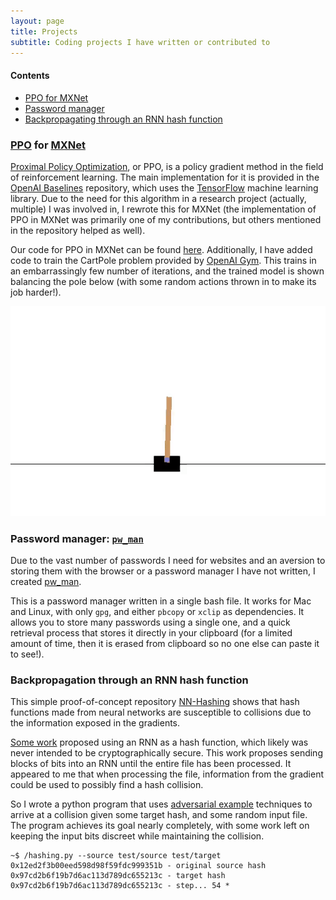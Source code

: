 ```yaml
---
layout: page
title: Projects
subtitle: Coding projects I have written or contributed to
---
```


#### Contents
- <a href="#ppo-for-mxner">PPO for MXNet</a>
- <a href="#password-manager-pw_man">Password manager</a>
- <a href="#backpropagation-through-an-rnn-hash-function">Backpropagating through an RNN hash function</a>

### [PPO](https://openai.com/blog/openai-baselines-ppo/) for [MXNet](https://mxnet.apache.org)
[Proximal Policy Optimization](https://openai.com/blog/openai-baselines-ppo/), or PPO,
is a policy gradient method in the field of reinforcement learning. The main 
implementation for it is provided in the [OpenAI Baselines](https://github.com/openai/baselines) repository, which uses the [TensorFlow](https://www.tensorflow.org/) machine learning
library. Due to the need for this algorithm in a research project (actually, multiple) I was involved in, I rewrote this for
MXNet (the implementation of PPO in MXNet was primarily one of my contributions, but others mentioned in the repository helped as well).

Our code for PPO in MXNet can be found [here](https://github.com/FoConrad/PPO-MxNet). 
Additionally, I have added code to train the CartPole problem provided by
[OpenAI Gym](https://gym.openai.com/). This trains in an embarrassingly few number of
iterations, and the trained model is shown balancing the pole below (with some
random actions thrown in to make its job harder!).


![Cartpole](cartpole.gif)




### Password manager: [`pw_man`](https://github.com/FoConrad/pw_man)
Due to the vast number of passwords I need for websites and an aversion
to storing them with the browser or a password manager I have not written, 
I created [pw_man](https://github.com/FoConrad/pw_man).

This is a password manager written in a single bash file. It works for Mac 
and Linux, with only `gpg`, and either `pbcopy` or `xclip` as dependencies. It 
allows you to store many passwords using a single one, and a quick retrieval process that stores it directly in your clipboard (for a limited amount of time, then it is erased from clipboard so no one else can paste it to see!).


### Backpropagation through an RNN hash function
This simple proof-of-concept repository [NN-Hashing](https://github.com/FoConrad/NN-hashing) shows that hash functions made from neural networks are susceptible to collisions due to the information exposed in the gradients.

[Some work](https://www.researchgate.net/publication/310624366_Hash_function_generation_by_neural_network) proposed using an RNN as a hash function, which likely was never intended to be cryptographically secure. This work proposes sending blocks of bits into an RNN until the entire file has been processed. It appeared to me that when processing the file, information from the gradient could be used to possibly find a hash collision.

So I wrote a python program that uses [adversarial example](https://medium.com/@ml.at.berkeley/tricking-neural-networks-create-your-own-adversarial-examples-a61eb7620fd8)  techniques to arrive at a collision given some target hash, and some random input file. The program achieves its goal nearly completely, with some work left on keeping the input bits discreet while maintaining the collision.

```
~$ /hashing.py --source test/source test/target
0x12ed2f3b00eed598d98f59fdc999351b - original source hash
0x97cd2b6f19b7d6ac113d789dc655213c - target hash
0x97cd2b6f19b7d6ac113d789dc655213c - step... 54 *
```
